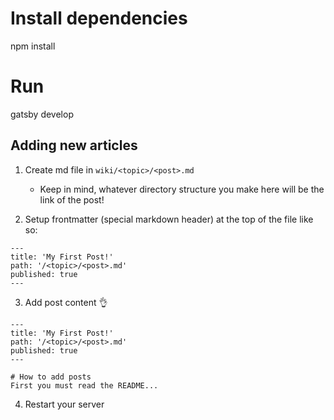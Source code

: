 
# Install dependencies
npm install 

# Run 
gatsby develop



## Adding new articles

1. Create md file in `wiki/<topic>/<post>.md`
    - Keep in mind, whatever directory structure you make here will be the link of the post!

2. Setup frontmatter (special markdown header) at the top of the file like so:

```
---
title: 'My First Post!'
path: '/<topic>/<post>.md'
published: true
---

```

3. Add post content 👌

```
---
title: 'My First Post!'
path: '/<topic>/<post>.md'
published: true
---

# How to add posts
First you must read the README...
```

4. Restart your server
